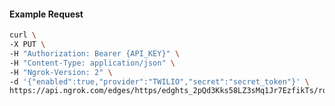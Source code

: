<!-- Code generated for API Clients. DO NOT EDIT. -->

#### Example Request

```bash
curl \
-X PUT \
-H "Authorization: Bearer {API_KEY}" \
-H "Content-Type: application/json" \
-H "Ngrok-Version: 2" \
-d '{"enabled":true,"provider":"TWILIO","secret":"secret_token"}' \
https://api.ngrok.com/edges/https/edghts_2pQd3Kks58LZ3sMq1Jr7EzfikTs/routes/edghtsrt_2pQd3ISot08THp4g0ECaT1dbZVO/webhook_verification
```

